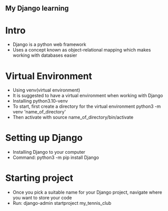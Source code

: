 ## My Django learning
# Intro
- Django is a python web framework
- Uses a concept known as object-relational mapping which makes working with databases easier

# Virtual Environment 
- Using venv(virtual environment)
- It is suggested to have a virtual environment when working with Django
- Installing python3.10-venv
- To start, first create a directory for the virtual environment
  python3 -m venv 'name_of_directory'
- Then activate with
  source name_of_directory/bin/activate

# Setting up Django
- Installing Django to your computer
- Command: python3 -m pip install Django

# Starting project
- Once you pick a suitable name for your Django project, navigate where you want to store your code
- Run: django-admin startproject my_tennis_club
